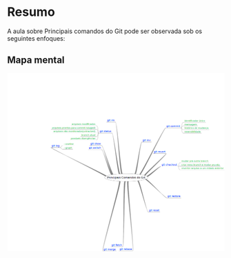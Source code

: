 # Resumo

A aula sobre Principais comandos do Git pode ser observada sob os seguintes enfoques:

## Mapa mental

![Mapa mental da aula](../../../../../images/TIC_em_trilhas/git3.png)